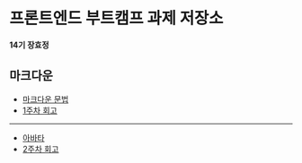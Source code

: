 # 프론트엔드 부트캠프 과제 저장소

**14기 장효정**

## 마크다운

- [마크다운 문법](./src/md/markdown.md)
- [1주차 회고](./src/md/week1-retrospect.md)

---

- [아바타](./src/avatars/avatars.html)
- [2주차 회고](./src/md/week2-retrospect.md)
